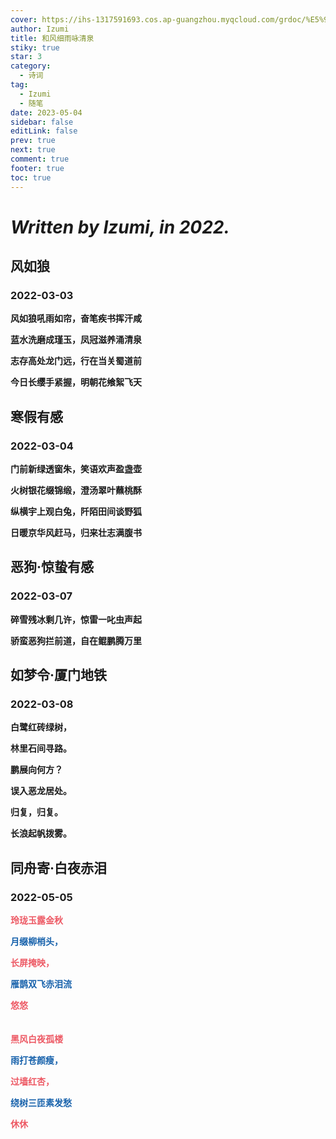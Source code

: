 ```yaml
---
cover: https://ihs-1317591693.cos.ap-guangzhou.myqcloud.com/grdoc/%E5%92%8C%E9%A3%8E%E7%BB%86%E9%9B%A8%E5%92%8F%E6%B8%85%E6%B3%89.jpg
author: Izumi
title: 和风细雨咏清泉
stiky: true
star: 3
category:
  - 诗词
tag:
  - Izumi
  - 随笔
date: 2023-05-04
sidebar: false
editLink: false
prev: true
next: true
comment: true
footer: true
toc: true
---
```



# *Written by Izumi, in 2022.*

## 风如狼

### 2022-03-03

**风如狼吼雨如帘，奋笔疾书挥汗咸**

**蓝水洗磨成瑾玉，凤冠滋养涌清泉**

**志存高处龙门远，行在当关蜀道前**

**今日长缨手紧握，明朝花飨絮飞天**

## 寒假有感

### 2022-03-04

**门前新绿透窗朱，笑语欢声盈盏壶**

**火树银花缀锦缎，澄汤翠叶蘸桃酥**

**纵横宇上观白兔，阡陌田间谈野狐**

**日暖京华风赶马，归来壮志满腹书**

## 恶狗·惊蛰有感

### 2022-03-07

**碎雪残冰剩几许，惊雷一叱虫声起**

**骄蛮恶狗拦前道，自在鲲鹏腾万里**

## 如梦令·厦门地铁

### 2022-03-08

**白鹭红砖绿树，**

**林里石间寻路。**

**鹏展向何方？**

**误入恶龙居处。**

**归复，归复。**

**长浪起帆拨雾。**

## 同舟寄·白夜赤泪

### 2022-05-05

<font color="#ed5a65"><b>玲珑玉露金秋</b></font><br/>

<font color="#1661ab"><b>月缀柳梢头，</b></font><br/>

<font color="#ed5a65"><b>长屏掩映，</b></font><br/>

<font color="#1661ab"><b>雁鹊双飞赤泪流</b></font><br/>

<font color="#ed5a65"><b>悠悠</b></font><br/>
<br/><br/>
<font color="#ed5a65"><b>黑风白夜孤楼</b></font><br/>

<font color="#1661ab"><b>雨打苍颜瘦，</b></font><br/>

<font color="#ed5a65"><b>过墙红杏，</b></font><br/>

<font color="#1661ab"><b>绕树三匝素发愁</b></font><br/>

<font color="#ed5a65"><b>休休</b></font><br/>

